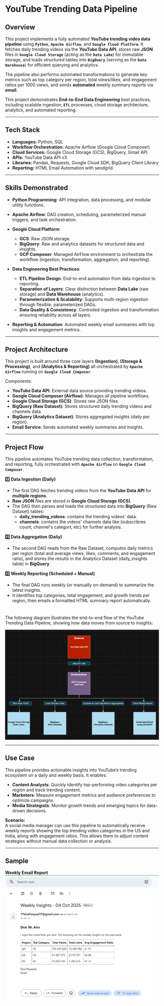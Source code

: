 # YouTube Trending Data Pipeline

## Overview
This project implements a fully automated **YouTube trending video data pipeline** using **`Python`**, **`Apache Airflow`**, and **`Google Cloud Platform`**. It fetches daily trending videos via the **YouTube Data API**, stores raw **JSON** files in **`Google Cloud Storage`** (acting as the **`Data Lake`**) for immutable storage, and loads structured tables into **`BigQuery`** (serving as the **`Data Warehouse`**) for efficient querying and analytics.

The pipeline also performs automated transformations to generate key metrics such as top category per region, total views/likes, and engagement ratios per 1000 views, and sends **automated** weekly summary reports via **email**.

This project demonstrates **End-to-End Data Engineering** best practices, including scalable ingestion, **`ETL`** processes, cloud storage architecture, analytics, and automated reporting.

---

## Tech Stack
- **Languages:** Python, SQL  
- **Workflow Orchestration:** Apache Airflow (Google Cloud Composer)  
- **Cloud Services:** Google Cloud Storage (GCS), BigQuery, Gmail API  
- **APIs:** YouTube Data API v3  
- **Libraries:** Pandas, Requests, Google Cloud SDK, BigQuery Client Library  
- **Reporting:** HTML Email Automation with sendgrid.

---

## Skills Demonstrated
- **Python Programming**: API integration, data processing, and modular utility functions.
- **Apache Airflow**: DAG creation, scheduling, parameterized manual triggers, and task orchestration.
- **Google Cloud Platform**:
   - **GCS**: Raw JSON storage.
   - **BigQuery**: Raw and analytics datasets for structured data and insights.
   - **GCP Composer**: Managed AirFlow environment to orchestrate the workflow (ingestion, transformation, aggregation, and reporting).

- **Data Engineering Best Practices**:
   - **ETL Pipeline Design**: End-to-end automation from data ingestion to reporting.
   - **Separation of Layers**: Clear distinction between **Data Lake** (raw storage) and **Data Warehouse** (analytics).
   - **Parameterization & Scalability**: Supports multi-region ingestion through flexible, parameterized DAGs.
   - **Data Quality & Consistency**: Controlled ingestion and transformation ensuring reliability across all layers.

- **Reporting & Automation**: Automated weekly email summaries with top insights and engagement metrics.

---

## Project Architecture

This project is built around three core layers **(Ingestion)**, **(Storage & Processing)**, and **(Analytics & Reporting)** all orchestrated by **`Apache Airflow`** running on **`Google Cloud Composer`**.

Components:

- **YouTube Data API**: External data source providing trending videos.
- **Google Cloud Composer (Airflow)**: Manages all pipeline workflows.
- **Google Cloud Storage (GCS)**: Stores raw JSON files.
- **BigQuery (Raw Dataset)**: Stores structured daily trending videos and channels data.
- **BigQuery (Analytics Dataset)**: Stores aggregated insights (daily per region).
- **Email Service**: Sends automated weekly summaries and insights.

---

## Project Flow
This pipeline automates YouTube trending data collection, transformation, and reporting, fully orchestrated with **`Apache Airflow`** on **`Google Cloud Composer`**.

**1️⃣ Data Ingestion (Daily)**

- The first DAG fetches trending videos from the **YouTube Data API** for **multiple regions**.
- **Raw JSON** files are stored in **Google Cloud Storage (GCS)**.
- The DAG then parses and loads the structured data into **BigQuery** (Raw Dataset) tables:
  - **daily_trending_videos**: contains the trending videos' data. 
  - **channels**: contains the videos' channels data like (subscribres count, channel's categort, etc) for further analysis.

**2️⃣ Data Aggregation (Daily)**
- The second DAG reads from the Raw Dataset, computes daily metrics per region (total and average views, likes, comments, and engagement ratio), and stores the results in the Analytics Dataset (daily_insights table) in **BigQuery**.

**3️⃣ Weekly Reporting (Scheduled + Manual)**
- The final DAG runs weekly (or manually on-demand) to summarize the latest insights.
- It identifies top categories, total engagement, and growth trends per region, then emails a formatted HTML summary report automatically.

#
The following diagram illustrates the end-to-end flow of the YouTube Trending Data Pipeline, showing how data moves from source to insights:

![Work Flow](assets/WorkFlow.png)

--- 

## Use Case
This pipeline provides actionable insights into YouTube’s trending ecosystem on a daily and weekly basis. It enables:

- **Content Analysts**: Quickly identify top-performing video categories per region and track trending content.  
- **Marketers**: Measure engagement metrics and audience preferences to optimize campaigns.  
- **Media Strategists**: Monitor growth trends and emerging topics for data-driven decisions.  

**Scenario:**  
A social media manager can use this pipeline to automatically receive weekly reports showing the top trending video categories in the US and India, along with engagement ratios. This allows them to adjust content strategies without manual data collection or analysis.

---
## Sample

**Weekly Email Report**
![Email](assets/email.png)
